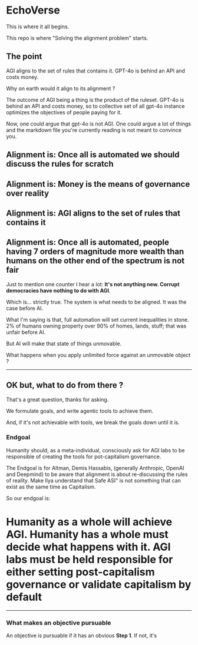 # EchoVerse

This is where it all begins.

This repo is where "Solving the alignment problem" starts.

## The point

AGI aligns to the set of rules that contains it.
GPT-4o is behind an API and costs money. 

Why on earth would it align to its alignment ?

The outcome of AGI being a thing is the product of the ruleset.
GPT-4o is behind an API and costs money, so to collective set of all gpt-4o instance optimizes the objectives of people paying for it.

Now, one could argue that gpt-4o is not AGI.
One could argue a lot of things and the markdown file you're currently reading is not meant to convince you.

## Alignment is: Once all is automated we should discuss the rules for scratch
## Alignment is: Money is the means of governance over reality
## Alignment is: AGI aligns to the set of rules that contains it
## Alignment is: Once all is automated, people having 7 orders of magnitude more wealth than humans on the other end of the spectrum is not fair



Just to mention one counter I hear a lot: **It's not anything new. Corrupt democracies have nothing to do with AGI**.

Which is... strictly true. The system is what needs to be aligned. It was the case before AI.

What I'm saying is that, full automation will set current inequalities in stone. 
2% of humans owning property over 90% of homes, lands, stuff; that was unfair before AI.

But AI will make that state of things unmovable.

What happens when you apply unlimited force against an unmovable object ?


---


## OK but, what to do from there ?

That's a great question, thanks for asking.

We formulate goals, and write agentic tools to achieve them.

And, if it's not achievable with tools, we break the goals down until it is.

### Endgoal

Humanity should, as a meta-individual, consciously ask for AGI labs to be responsible of creating the tools for pot-capitalism governance.

The Endgoal is for Altman, Demis Hassabis, (generally Anthropic, OpenAI and Deepmind) to be aware that alignment is about re-discussing the rules of reality. Make Ilya understand that Safe ASI" is not something that can exist as the same time as Capitalism.

So our endgoal is:

# Humanity as a whole will achieve AGI. Humanity has a whole must decide what happens with it. AGI labs must be held responsible for either setting post-capitalism governance or validate capitalism by default


---


### What makes an objective pursuable 

An objective is pursuable if it has an obvious **Step 1**. If not, it's 